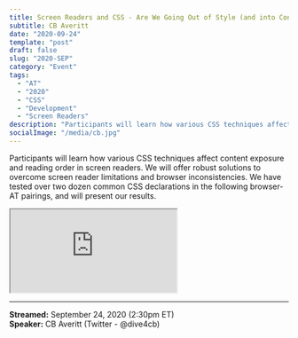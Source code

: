 ```yaml
---
title: Screen Readers and CSS - Are We Going Out of Style (and into Content)?
subtitle: CB Averitt
date: "2020-09-24"
template: "post"
draft: false
slug: "2020-SEP"
category: "Event"
tags:
  - "AT"
  - "2020"
  - "CSS"
  - "Development"
  - "Screen Readers"
description: "Participants will learn how various CSS techniques affect content exposure and reading order in screen readers. We will offer robust solutions to overcome screen reader limitations and browser inconsistencies. We have tested over two dozen common CSS declarations in the following browser-AT pairings, and will present our results."
socialImage: "/media/cb.jpg"
---
```

Participants will learn how various CSS techniques affect content exposure and reading order in screen readers. We will offer robust solutions to overcome screen reader limitations and browser inconsistencies. We have tested over two dozen common CSS declarations in the following browser-AT pairings, and will present our results.

<iframe title="Screen Readers and CSS Are We Going Out of Style (and into Content) by CB Averitt" src="https://www.youtube.com/embed/BMH0Q76hHJk" allow="accelerometer; autoplay; encrypted-media; gyroscope; picture-in-picture" allowfullscreen></iframe>

-----
<b>Streamed:</b> September 24, 2020 (2:30pm ET)<br>
<b>Speaker:</b> CB Averitt (Twitter - @dive4cb)<br>